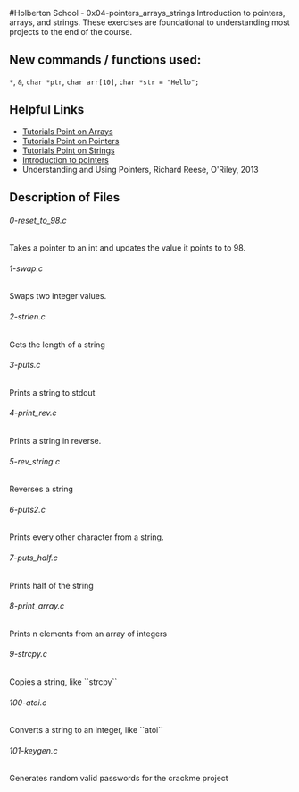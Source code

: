 #Holberton School - 0x04-pointers_arrays_strings
Introduction to pointers, arrays, and strings. These exercises are foundational to understanding most projects to the end of the course.
## New commands / functions used:
``*``, ``&``, ``char *ptr``, ``char arr[10]``, ``char *str = "Hello";``
## Helpful Links
* [Tutorials Point on Arrays](https://www.tutorialspoint.com/cprogramming/c_arrays.htm)
* [Tutorials Point on Pointers](https://www.tutorialspoint.com/cprogramming/c_pointers.htm)
* [Tutorials Point on Strings](https://www.tutorialspoint.com/cprogramming/c_strings.htm)
* [Introduction to pointers](https://users.cs.cf.ac.uk/Dave.Marshall/C/node10.html)
* Understanding and Using Pointers, Richard Reese, O'Riley, 2013

## Description of Files
<h6>0-reset_to_98.c</h6>
Takes a pointer to an int and updates the value it points to to 98.
<h6>1-swap.c</h6>
Swaps two integer values.
<h6>2-strlen.c</h6>
Gets the length of a string
<h6>3-puts.c</h6>
Prints a string to stdout
<h6>4-print_rev.c</h6>
Prints a string in reverse.
<h6>5-rev_string.c</h6>
Reverses a string
<h6>6-puts2.c</h6>
Prints every other character from a string.
<h6>7-puts_half.c</h6>
Prints half of the string
<h6>8-print_array.c</h6>
Prints n elements from an array of integers
<h6>9-strcpy.c</h6>
Copies a string, like ``strcpy``
<h6>100-atoi.c</h6>
Converts a string to an integer, like ``atoi``
<h6>101-keygen.c</h6>
Generates random valid passwords for the crackme project
